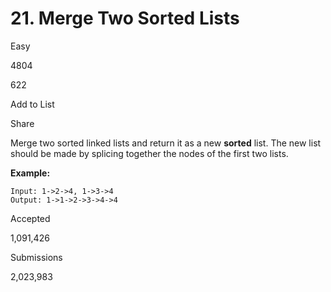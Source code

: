 # 21. Merge Two Sorted Lists

Easy

4804

622

Add to List

Share

Merge two sorted linked lists and return it as a new **sorted** list. The new list should be made by splicing together the nodes of the first two lists.

**Example:**

```
Input: 1->2->4, 1->3->4
Output: 1->1->2->3->4->4
```

Accepted

1,091,426

Submissions

2,023,983
